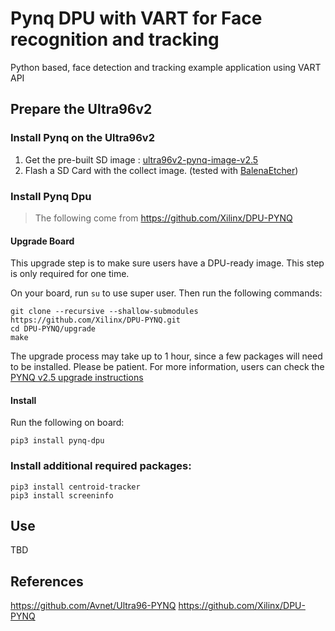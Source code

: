 # Pynq DPU with VART for Face recognition and tracking
Python based, face detection and tracking example application using VART API

## Prepare the Ultra96v2
### Install Pynq on the Ultra96v2
1. Get the pre-built SD image : [ultra96v2-pynq-image-v2.5](http://avnet.me/ultra96v2-pynq-image-v2.5)
2. Flash a SD Card with the collect image. (tested with [BalenaEtcher](https://www.balena.io/etcher/))

### Install Pynq Dpu
> The following come from https://github.com/Xilinx/DPU-PYNQ

#### Upgrade Board
This upgrade step is to make sure users have a DPU-ready image.
This step is only required for one time.

On your board, run `su` to use super user. Then run the following commands:

```shell
git clone --recursive --shallow-submodules https://github.com/Xilinx/DPU-PYNQ.git
cd DPU-PYNQ/upgrade
make
```

The upgrade process may take up to 1 hour, since a few packages will
need to be installed. Please be patient. For more information, users can check
the [PYNQ v2.5 upgrade instructions](./upgrade/README.md)

#### Install

Run the following on board:

```shell
pip3 install pynq-dpu
```

### Install additional required packages:

```shell
pip3 install centroid-tracker
pip3 install screeninfo
```

## Use
TBD
## References
https://github.com/Avnet/Ultra96-PYNQ
https://github.com/Xilinx/DPU-PYNQ

